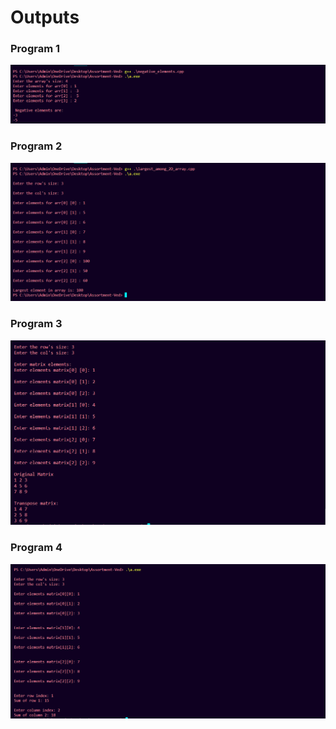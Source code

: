 # Outputs

### Program 1
![Pattern 1](./negative_elements.png)

### Program 2
![Pattern 2](./largest_among_2D_array.png)

### Program 3
![Pattern 3](./transpose.png)

### Program 4
![Pattern 4](./sum_of_row_&_col.png)